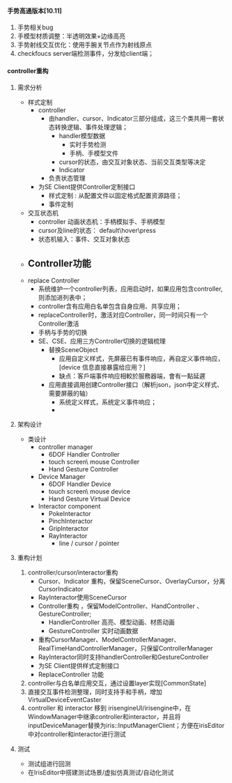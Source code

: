 #### 手势高通版本[10.11]

1. 手势相关bug
2. 手模型材质调整：半透明效果+边缘高亮
3. 手势射线交互优化：使用手腕关节点作为射线原点
4. checkfoucs server端检测事件，分发给client端；

#### controller重构

1. 需求分析

   - 样式定制
     - controller
       - 由handler、cursor、Indicator三部分组成，这三个类共用一套状态转换逻辑、事件处理逻辑；	
         - handler模型数据
           - 实时手势检测
           - 手柄、手模型文件
         - cursor的状态，由交互对象状态、当前交互类型等决定
         - Indicator
       - 负责状态管理 
     - 为SE Client提供Controller定制接口
       - 样式定制 : 从配置文件以固定格式配置资源路径；
       - 事件定制
   - 交互状态机
     - controller 动画状态机：手柄模拟手、手柄模型
     - cursor及line的状态： default\hover\press
     - 状态机输入：事件、交互对象状态
   - Controller功能
     - 
   - replace Controller
     - 系统维护一个controller列表，应用启动时，如果应用包含controller,则添加进列表中；
     - controller含有应用白名单包含自身应用、共享应用；
     - replaceController时，激活对应Controller，同一时间只有一个Controller激活
     - 手柄与手势的切换
     - SE、CSE、应用三方Controller切换的逻辑梳理
       - 替换SceneObject
         - 应用自定义样式，先屏蔽已有事件响应，再自定义事件响应，[device 信息直接暴露给应用？]
         - 缺点：客戶端事件响应相較於服務器端，會有一點延遲
       - 应用直接调用创建Controller接口（解析json，json中定义样式、需要屏蔽的轴）
         - 系统定义样式，系统定义事件响应；
         - 

2. 架构设计

   - 类设计
     - controller manager
       - 6DOF Handler Controller
       - touch screen\ mouse Controller
       - Hand Gesture Controller
     - Device Manager
       - 6DOF Handler Device
       - touch screen\ mouse device
       - Hand Gesture Virtual Device
     - Interactor component
       - PokeInteractor
       - PinchInteractor
       - GripInteractor
       - RayInteractor
         - line / cursor / pointer

3. 重构计划

   1. controller/cursor/interactor重构
      - Cursor、Indicator 重构，保留SceneCursor、OverlayCursor，分离CursorIndicator
      - RayInteractor使用SceneCursor
      - Controller重构 ，保留ModelController、HandController 、GestureController;
        - HandlerController 高亮、模型动画、材质动画
        - GestureController 实时动画数据
      - 重构CursorManager、ModelControllerManager、RealTimeHandControllerManager，只保留ControllerManager
      - RayInteractor同时支持handlerController和GestureController
      - 为SE Client提供样式定制接口
      - ReplaceController 功能
   2. controller与白名单应用交互，通过设置layer实现[CommonState]
   3. 直接交互事件检测整理，同时支持手和手柄，增加VirtualDeviceEventCaster
   4. controller 和 interactor 移到 irisengineUI/irisengine中，在WindowManager中继承controller和interactor，并且将inputDeviceManager替换为iris::InputManagerClient；方便在irisEditor中对controller和interactor进行测试

4. 测试

   - 测试组进行回测
   - 在IrisEditor中搭建测试场景/虚拟仿真测试/自动化测试

   

   